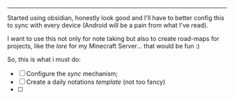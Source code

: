 ***
Started using obsidian,  honestly look good and I'll have to better config this to sync with every device (Android will be a pain from what I've read).

I want to use this not only for note taking but also to create road-maps for projects, like the *lore* for my Minecraft Server... that would be fun :)

So, this is what i must do:

- [ ] Configure the *sync* mechanism;
- [ ] Create a daily notations *template* (not too fancy)
- [ ] 